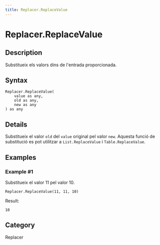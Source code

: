 ```yaml
---
title: Replacer.ReplaceValue
---
```


# Replacer.ReplaceValue


## Description

Substitueix els valors dins de l&#39;entrada proporcionada.


## Syntax

```powerquery
Replacer.ReplaceValue(
    value as any,
    old as any,
    new as any
) as any
```


## Details

Substitueix el valor <code>old</code> del <code>value</code> original pel valor <code>new</code>. Aquesta funció de substitució es pot utilitzar a <code>List.ReplaceValue</code> i <code>Table.ReplaceValue</code>.


## Examples

### Example #1 
Substitueix el valor 11 pel valor 10.
```powerquery
Replacer.ReplaceValue(11, 11, 10)
```

Result: 
```powerquery
10
```




## Category
Replacer
